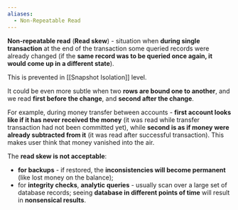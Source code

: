 ```yaml
---
aliases:
  - Non-Repeatable Read
---
```

**Non-repeatable read** (**Read skew**) - situation when **during single transaction** at the end of the transaction some queried records were already changed (if the **same record was to be queried once again, it would come up in a different state**). 

This is prevented in [[Snapshot Isolation]] level.

It could be even more subtle when two **rows are bound one to another**, and we read **first before the change**, and **second after the change**. 

For example, during money transfer between accounts - **first account looks like if it has never received the money** (it was read while transfer transaction had not been committed yet), while **second is as if money were already subtracted from it** (it was read after successful transaction). This makes user think that money vanished into the air.

The **read skew is not acceptable**:
- **for backups** - if restored, the **inconsistencies will become permanent** (like lost money on the balance);
- for **integrity checks**, **analytic queries** - usually scan over a large set of database records; seeing **database in different points of time** will result in **nonsensical results**.
